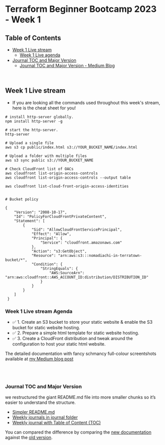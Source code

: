 # Terraform Beginner Bootcamp 2023 - Week 1

## Table of Contents

- [Week 1 Live stream](#week-1-live-stream)
  - [Week 1 Live agenda](#week-1-live-stream-agenda)
- [Journal TOC and Major Version](#)
  - [Journal TOC and Major Version - Medium Blog](https://medium.com/@gwenleigh/terraform-cloud-project-bootcamp-with-andrew-brown-journal-toc-and-major-version-for-good-33a9084a3d47)

<br>

## Week 1 Live stream

- If you are looking all the commands used throughout this week's stream, here is the cheat sheet for you!

```
# install http-server globally.
npm install http-server -g

# start the http-server.
http-server 

# Upload a single file
aws s3 cp public/index.html s3://YOUR_BUCKET_NAME/index.html

# Upload a folder with multiple files
aws s3 sync public s3://YOUR_BUCKET_NAME

# Check CloudFront list of OACs 
aws cloudfront list-origin-access-controls
aws cloudfront list-origin-access-controls --output table

aws cloudfront list-cloud-front-origin-access-identities


# Bucket policy

{
    "Version": "2008-10-17",
    "Id": "PolicyForCloudFrontPrivateContent",
    "Statement": [
        {
            "Sid": "AllowCloudFrontServicePrincipal",
            "Effect": "Allow",
            "Principal": {
                "Service": "cloudfront.amazonaws.com"
            },
            "Action": "s3:GetObject",
            "Resource": "arn:aws:s3:::nomadiachi-in-terratown-bucket/*",
            "Condition": {
                "StringEquals": {
                    "AWS:SourceArn": "arn:aws:cloudfront::AWS_ACCOUNT_ID:distribution/DISTRIBUTION_ID"
                }
            }
        }
    ]
 }
```

### Week 1 Live stream Agenda

- ✅ 1. Create an S3 bucket to store your static website & enable the S3 bucket for static website hosting.
- ✅ 2. Prepare a simple html template for static website hosting.
- ✅ 3. Create a CloudFront distribution and tweak around the configuration to host your static html website.

The detailed documentation with fancy schmancy full-colour screentshots available at [my Medium blog post](https://medium.com/@gwenleigh/terraform-cloud-project-bootcamp-with-andrew-brown-week-1-live-streaming-d22e2c6ef5e)

<br>

<br>

### Journal TOC and Major Version

we restructured the giant README.md file into more smaller chunks so it’s easier to understand the structure.

- [Simpler README.md](https://github.com/mariachiinajar/terraform-beginner-bootcamp-2023/tree/19-create-toc-readme)
- [Weekly journals in journal folder](https://github.com/mariachiinajar/terraform-beginner-bootcamp-2023/tree/main/journal)
- [Weekly journal with Table of Content (TOC)](https://github.com/mariachiinajar/terraform-beginner-bootcamp-2023/blob/main/journal/week0.md)

You can compared the difference by comparing the [new documentation](https://github.com/mariachiinajar/terraform-beginner-bootcamp-2023/tree/19-create-toc-readme) against the [old version](https://github.com/mariachiinajar/terraform-beginner-bootcamp-2023/tree/18-week-1-livestream-cloudfront-s3-static-website-hosting).

<br>
